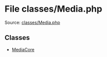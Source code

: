 File classes/Media.php
=========

Source: [classes/Media.php](https://github.com/PrestaShop/PrestaShop/blob/1.6.0.14/classes/Media.php)


Classes
-------

* [MediaCore](class.MediaCore.md)

